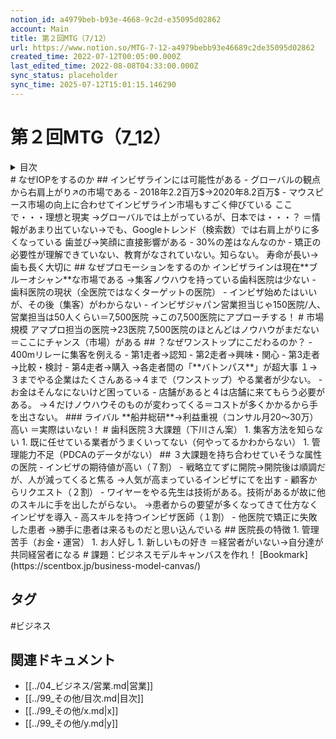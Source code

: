 ```yaml
---
notion_id: a4979beb-b93e-4668-9c2d-e35095d02862
account: Main
title: 第２回MTG（7/12）
url: https://www.notion.so/MTG-7-12-a4979bebb93e46689c2de35095d02862
created_time: 2022-07-12T00:05:00.000Z
last_edited_time: 2022-08-08T04:33:00.000Z
sync_status: placeholder
sync_time: 2025-07-12T15:01:15.146290
---
```

# 第２回MTG（7_12）

<details>
<summary>目次</summary>
</details>
# なぜIOPをするのか
## インビザラインには可能性がある
- グローバルの観点から右肩上がり↗️の市場である
- 2018年2.2百万$→2020年8.2百万$
- マウスピース市場の向上に合わせてインビザライン市場もすごく伸びている
ここで・・・理想と現実
→グローバルでは上がっているが、日本では・・・？
＝情報があまり出ていない→でも、Googleトレンド（検索数）では右肩上がりに多くなっている
歯並び→笑顔に直接影響がある
- 30%の差はなんなのか
  - 矯正の必要性が理解できていない、教育がなされていない。知らない。
寿命が長い→歯も長く大切に
## なぜプロモーションをするのか
インビザラインは現在**ブルーオシャン**な市場である
→集客ノウハウを持っている歯科医院は少ない
- 歯科医院の現状（全医院ではなくターゲットの医院）
  - インビザ始めたはいいが、その後（集客）がわからない
  - インビザジャパン営業担当じゃ150医院/人、営業担当は50人くらい＝7,500医院
  →この7,500医院にアプローチする！
# 市場規模
アマプロ担当の医院→23医院
7,500医院のほとんどはノウハウがまだない＝ここにチャンス（市場）がある
## ？なぜワンストップにこだわるのか？
- 400mリレーに集客を例える
  - 第1走者→認知
  - 第2走者→興味・関心
  - 第3走者→比較・検討
  - 第4走者→購入
  →各走者間の「**バトンパス**」が超大事
１→３までやる企業はたくさんある→４まで（ワンストップ）やる業者が少ない。
- お金はそんなにないけど困っている
- 店舗があると４は店舗に来てもらう必要がある。
  →４だけノウハウそのものが変わってくる＝コストが多くかかるから手を出さない。
### ライバル
**船井総研**→利益重視（コンサル月20〜30万）高い
＝実際はいない！
# 歯科医院３大課題（下川さん案）
1. 集客方法を知らない
1. 既に任せている業者がうまくいってない（何やってるかわからない）
1. 管理能力不足（PDCAのデータがない）
## ３大課題を持ち合わせていそうな属性の医院
- インビザの期待値が高い（７割）
  - 戦略立てずに開院→開院後は順調だが、人が減ってくると焦る
→人気が高まっているインビザにてを出す
- 顧客からリクエスト（２割）
  - ワイヤーをやる先生は技術がある。技術があるが故に他のスキルに手を出したがらない。
→患者からの要望が多くなってきて仕方なくインビザを導入
- 高スキルを持つインビザ医師（１割）
  - 他医院で矯正に失敗した患者
→勝手に患者は来るものだと思い込んでいる
## 医院長の特徴
1. 管理苦手（お金・運営）
1. お人好し
1. 新しいもの好き
＝経営者がいない→自分達が共同経営者になる
# 課題：ビジネスモデルキャンバスを作れ！
[Bookmark](https://scentbox.jp/business-model-canvas/)

## タグ

#ビジネス 

## 関連ドキュメント

- [[../04_ビジネス/営業.md|営業]]
- [[../99_その他/目次.md|目次]]
- [[../99_その他/x.md|x]]
- [[../99_その他/y.md|y]]
